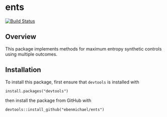 # ents
[![Build Status](https://travis-ci.org/ebenmichael/ents.svg?branch=master)](https://travis-ci.org/ebenmichael/ents)

## Overview
This package implements methods for maximum entropy synthetic controls using multiple outcomes.

## Installation
To install this package, first ensure that `devtools` is installed with

```
install.packages("devtools")
```

then install the package from GitHub with

```
devtools::install_github("ebenmichael/ents")
```


